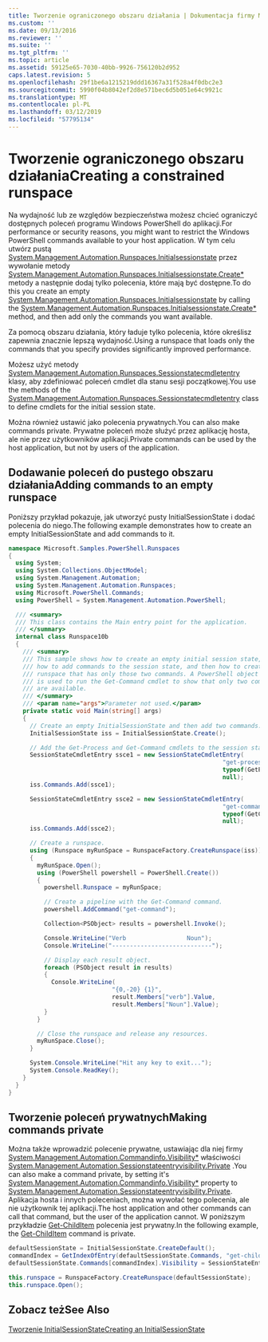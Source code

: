 ```yaml
---
title: Tworzenie ograniczonego obszaru działania | Dokumentacja firmy Microsoft
ms.custom: ''
ms.date: 09/13/2016
ms.reviewer: ''
ms.suite: ''
ms.tgt_pltfrm: ''
ms.topic: article
ms.assetid: 59125e65-7030-40bb-9926-756120b2d952
caps.latest.revision: 5
ms.openlocfilehash: 29f1be6a1215219ddd16367a31f528a4f0dbc2e3
ms.sourcegitcommit: 5990f04b8042ef2d8e571bec6d5b051e64c9921c
ms.translationtype: MT
ms.contentlocale: pl-PL
ms.lasthandoff: 03/12/2019
ms.locfileid: "57795134"
---
```

# <a name="creating-a-constrained-runspace"></a><span data-ttu-id="551df-102">Tworzenie ograniczonego obszaru działania</span><span class="sxs-lookup"><span data-stu-id="551df-102">Creating a constrained runspace</span></span>

<span data-ttu-id="551df-103">Na wydajność lub ze względów bezpieczeństwa możesz chcieć ograniczyć dostępnych poleceń programu Windows PowerShell do aplikacji.</span><span class="sxs-lookup"><span data-stu-id="551df-103">For performance or security reasons, you might want to restrict the Windows PowerShell commands available to your host application.</span></span> <span data-ttu-id="551df-104">W tym celu utwórz pustą [System.Management.Automation.Runspaces.Initialsessionstate](/dotnet/api/System.Management.Automation.Runspaces.InitialSessionState) przez wywołanie metody [System.Management.Automation.Runspaces.Initialsessionstate.Create\*](/dotnet/api/System.Management.Automation.Runspaces.InitialSessionState.Create) metody a następnie dodaj tylko polecenia, które mają być dostępne.</span><span class="sxs-lookup"><span data-stu-id="551df-104">To do this you create an empty [System.Management.Automation.Runspaces.Initialsessionstate](/dotnet/api/System.Management.Automation.Runspaces.InitialSessionState) by calling the [System.Management.Automation.Runspaces.Initialsessionstate.Create\*](/dotnet/api/System.Management.Automation.Runspaces.InitialSessionState.Create) method, and then add only the commands you want available.</span></span>

 <span data-ttu-id="551df-105">Za pomocą obszaru działania, który ładuje tylko polecenia, które określisz zapewnia znacznie lepszą wydajność.</span><span class="sxs-lookup"><span data-stu-id="551df-105">Using a runspace that loads only the commands that you specify provides significantly improved performance.</span></span>

 <span data-ttu-id="551df-106">Możesz użyć metody [System.Management.Automation.Runspaces.Sessionstatecmdletentry](/dotnet/api/System.Management.Automation.Runspaces.SessionStateCmdletEntry) klasy, aby zdefiniować poleceń cmdlet dla stanu sesji początkowej.</span><span class="sxs-lookup"><span data-stu-id="551df-106">You use the methods of the [System.Management.Automation.Runspaces.Sessionstatecmdletentry](/dotnet/api/System.Management.Automation.Runspaces.SessionStateCmdletEntry) class to define cmdlets for the initial session state.</span></span>

 <span data-ttu-id="551df-107">Można również ustawić jako polecenia prywatnych.</span><span class="sxs-lookup"><span data-stu-id="551df-107">You can also make commands private.</span></span> <span data-ttu-id="551df-108">Prywatne poleceń może służyć przez aplikację hosta, ale nie przez użytkowników aplikacji.</span><span class="sxs-lookup"><span data-stu-id="551df-108">Private commands can be used by the host application, but not by users of the application.</span></span>

## <a name="adding-commands-to-an-empty-runspace"></a><span data-ttu-id="551df-109">Dodawanie poleceń do pustego obszaru działania</span><span class="sxs-lookup"><span data-stu-id="551df-109">Adding commands to an empty runspace</span></span>

 <span data-ttu-id="551df-110">Poniższy przykład pokazuje, jak utworzyć pusty InitialSessionState i dodać polecenia do niego.</span><span class="sxs-lookup"><span data-stu-id="551df-110">The following example demonstrates how to create an empty InitialSessionState and add commands to it.</span></span>

```csharp
namespace Microsoft.Samples.PowerShell.Runspaces
{
  using System;
  using System.Collections.ObjectModel;
  using System.Management.Automation;
  using System.Management.Automation.Runspaces;
  using Microsoft.PowerShell.Commands;
  using PowerShell = System.Management.Automation.PowerShell;

  /// <summary>
  /// This class contains the Main entry point for the application.
  /// </summary>
  internal class Runspace10b
  {
    /// <summary>
    /// This sample shows how to create an empty initial session state,
    /// how to add commands to the session state, and then how to create a
    /// runspace that has only those two commands. A PowerShell object
    /// is used to run the Get-Command cmdlet to show that only two commands
    /// are available.
    /// </summary>
    /// <param name="args">Parameter not used.</param>
    private static void Main(string[] args)
    {
      // Create an empty InitialSessionState and then add two commands.
      InitialSessionState iss = InitialSessionState.Create();

      // Add the Get-Process and Get-Command cmdlets to the session state.
      SessionStateCmdletEntry ssce1 = new SessionStateCmdletEntry(
                                                            "get-process",
                                                            typeof(GetProcessCommand),
                                                            null);
      iss.Commands.Add(ssce1);

      SessionStateCmdletEntry ssce2 = new SessionStateCmdletEntry(
                                                            "get-command",
                                                            typeof(GetCommandCommand),
                                                            null);
      iss.Commands.Add(ssce2);

      // Create a runspace.
      using (Runspace myRunSpace = RunspaceFactory.CreateRunspace(iss))
      {
        myRunSpace.Open();
        using (PowerShell powershell = PowerShell.Create())
        {
          powershell.Runspace = myRunSpace;

          // Create a pipeline with the Get-Command command.
          powershell.AddCommand("get-command");

          Collection<PSObject> results = powershell.Invoke();

          Console.WriteLine("Verb                 Noun");
          Console.WriteLine("----------------------------");

          // Display each result object.
          foreach (PSObject result in results)
          {
            Console.WriteLine(
                             "{0,-20} {1}",
                             result.Members["verb"].Value,
                             result.Members["Noun"].Value);
          }
        }

        // Close the runspace and release any resources.
        myRunSpace.Close();
      }

      System.Console.WriteLine("Hit any key to exit...");
      System.Console.ReadKey();
    }
  }
}
```

## <a name="making-commands-private"></a><span data-ttu-id="551df-111">Tworzenie poleceń prywatnych</span><span class="sxs-lookup"><span data-stu-id="551df-111">Making commands private</span></span>

 <span data-ttu-id="551df-112">Można także wprowadzić polecenie prywatne, ustawiając dla niej firmy [System.Management.Automation.Commandinfo.Visibility\*](/dotnet/api/System.Management.Automation.CommandInfo.Visibility) właściwości [System.Management.Automation.Sessionstateentryvisibility.Private](/dotnet/api/System.Management.Automation.SessionStateEntryVisibility.Private) .</span><span class="sxs-lookup"><span data-stu-id="551df-112">You can also make a command private, by setting it's [System.Management.Automation.Commandinfo.Visibility\*](/dotnet/api/System.Management.Automation.CommandInfo.Visibility) property to [System.Management.Automation.Sessionstateentryvisibility.Private](/dotnet/api/System.Management.Automation.SessionStateEntryVisibility.Private).</span></span> <span data-ttu-id="551df-113">Aplikacja hosta i innych poleceniach, można wywołać tego polecenia, ale nie użytkownik tej aplikacji.</span><span class="sxs-lookup"><span data-stu-id="551df-113">The host application and other commands can call that command, but the user of the application cannot.</span></span> <span data-ttu-id="551df-114">W poniższym przykładzie [Get-ChildItem](/powershell/module/Microsoft.PowerShell.Management/Get-ChildItem) polecenia jest prywatny.</span><span class="sxs-lookup"><span data-stu-id="551df-114">In the following example, the [Get-ChildItem](/powershell/module/Microsoft.PowerShell.Management/Get-ChildItem) command is private.</span></span>

```csharp
defaultSessionState = InitialSessionState.CreateDefault();
commandIndex = GetIndexOfEntry(defaultSessionState.Commands, "get-childitem");
defaultSessionState.Commands[commandIndex].Visibility = SessionStateEntryVisibility.Private;

this.runspace = RunspaceFactory.CreateRunspace(defaultSessionState);
this.runspace.Open();
```

## <a name="see-also"></a><span data-ttu-id="551df-115">Zobacz też</span><span class="sxs-lookup"><span data-stu-id="551df-115">See Also</span></span>

 [<span data-ttu-id="551df-116">Tworzenie InitialSessionState</span><span class="sxs-lookup"><span data-stu-id="551df-116">Creating an InitialSessionState</span></span>](./creating-an-initialsessionstate.md)
